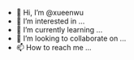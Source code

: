 - 👋 Hi, I’m @xueenwu
- 👀 I’m interested in ...
- 🌱 I’m currently learning ...
- 💞️ I’m looking to collaborate on ...
- 📫 How to reach me ...

<!---
xueenwu/xueenwu is a ✨ special ✨ repository because its `README.md` (this file) appears on your GitHub profile.
You can click the Preview link to take a look at your changes.
--->
